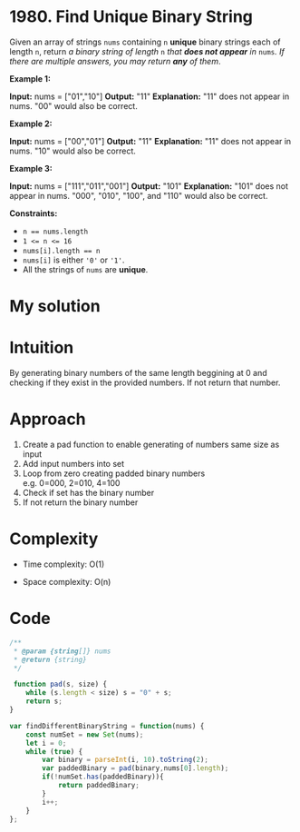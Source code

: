 # 1980. Find Unique Binary String

Given an array of strings `nums` containing `n` **unique** binary strings each of length `n`, return _a binary string of length_ `n` _that **does not appear** in_ `nums`_. If there are multiple answers, you may return **any** of them_.

**Example 1:**

**Input:** nums = \["01","10"\]
**Output:** "11"
**Explanation:** "11" does not appear in nums. "00" would also be correct.

**Example 2:**

**Input:** nums = \["00","01"\]
**Output:** "11"
**Explanation:** "11" does not appear in nums. "10" would also be correct.

**Example 3:**

**Input:** nums = \["111","011","001"\]
**Output:** "101"
**Explanation:** "101" does not appear in nums. "000", "010", "100", and "110" would also be correct.

**Constraints:**

* `n == nums.length`
* `1 <= n <= 16`
* `nums[i].length == n`
* `nums[i]` is either `'0'` or `'1'`.
* All the strings of `nums` are **unique**.

# My solution

Intuition
=========

By generating binary numbers of the same length beggining at 0 and checking if they exist in the provided numbers. If not return that number.

Approach
========

1.  Create a pad function to enable generating of numbers same size as input
2.  Add input numbers into set
3.  Loop from zero creating padded binary numbers  
    e.g. 0=000, 2=010, 4=100
4.  Check if set has the binary number
5.  If not return the binary number

Complexity
==========

* Time complexity: O(1)
    
* Space complexity: O(n)
    

Code
====
```javascript
/**
 * @param {string[]} nums
 * @return {string}
 */

 function pad(s, size) {    
    while (s.length < size) s = "0" + s;
    return s;
}

var findDifferentBinaryString = function(nums) {
    const numSet = new Set(nums);
    let i = 0;
    while (true) {
        var binary = parseInt(i, 10).toString(2); 
        var paddedBinary = pad(binary,nums[0].length);
        if(!numSet.has(paddedBinary)){
            return paddedBinary;
        }
        i++;
    }
};
```
